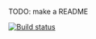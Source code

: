 TODO: make a README

[![Build status](https://travis-ci.org/PolarisTeam/PSO2Packet.svg?branch=master)](https://travis-ci.org/PolarisTeam/PSO2Packet)
